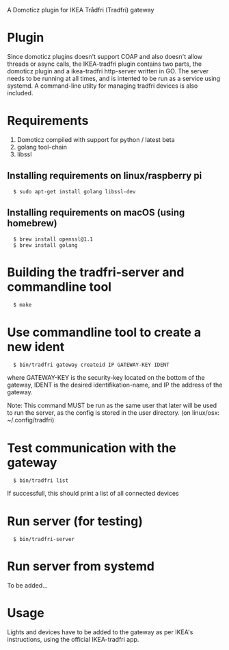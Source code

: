 A Domoticz plugin for IKEA Trådfri (Tradfri) gateway

# Plugin
Since domoticz plugins doesn't support COAP and also doesn't allow threads or async calls, the IKEA-tradfri plugin contains two parts, the domoticz plugin and a ikea-tradfri http-server written in GO. The server needs to be running at all times, and is intented to be run as a service using systemd. A command-line utilty for managing tradfri devices is also included.

# Requirements
1. Domoticz compiled with support for python / latest beta
2. golang tool-chain
3. libssl

## Installing requirements on linux/raspberry pi
```shell
  $ sudo apt-get install golang libssl-dev
```
## Installing requirements on macOS (using homebrew)
```shell
  $ brew install openssl@1.1
  $ brew install golang
```

# Building the tradfri-server and commandline tool
```shell
  $ make
```

# Use commandline tool to create a new ident
```shell
  $ bin/tradfri gateway createid IP GATEWAY-KEY IDENT
```
where GATEWAY-KEY is the security-key located on the bottom of the gateway, IDENT is the desired identifikation-name, and IP the address of the gateway.

Note: This command MUST be run as the same user that later will be used to run the server, as the config is stored in the user directory. (on linux/osx: ~/.config/tradfri)

# Test communication with the gateway
```shell
  $ bin/tradfri list
```
If successfull, this should print a list of all connected devices

# Run server (for testing)
```shell
  $ bin/tradfri-server
```

# Run server from systemd
To be added...

# Usage
Lights and devices have to be added to the gateway as per IKEA's instructions, using the official IKEA-tradfri app. 
